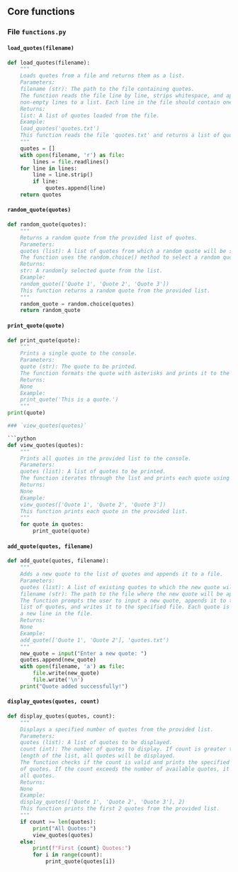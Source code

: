## Core functions

### File `functions.py`

#### `load_quotes(filename)`

```python
def load_quotes(filename):
    """
    Loads quotes from a file and returns them as a list.
    Parameters:
    filename (str): The path to the file containing quotes.
    The function reads the file line by line, strips whitespace, and appends
    non-empty lines to a list. Each line in the file should contain one quote.
    Returns:
    list: A list of quotes loaded from the file.
    Example:
    load_quotes('quotes.txt')
    This function reads the file 'quotes.txt' and returns a list of quotes.
    """
    quotes = []
    with open(filename, 'r') as file:
        lines = file.readlines()
    for line in lines:
        line = line.strip()
        if line:
            quotes.append(line)
    return quotes
```

#### `random_quote(quotes)`

```python
def random_quote(quotes):
    """
    Returns a random quote from the provided list of quotes.
    Parameters:
    quotes (list): A list of quotes from which a random quote will be selected.
    The function uses the random.choice() method to select a random quote.
    Returns:
    str: A randomly selected quote from the list.
    Example:
    random_quote(['Quote 1', 'Quote 2', 'Quote 3'])
    This function returns a random quote from the provided list.
    """  
    random_quote = random.choice(quotes)
    return random_quote
```

#### `print_quote(quote)`

```python
def print_quote(quote):
    """
    Prints a single quote to the console.
    Parameters:
    quote (str): The quote to be printed.
    The function formats the quote with asterisks and prints it to the console.
    Returns:
    None
    Example:
    print_quote('This is a quote.')
    """
print(quote)

### `view_quotes(quotes)`

```python
def view_quotes(quotes):
    """
    Prints all quotes in the provided list to the console.
    Parameters:
    quotes (list): A list of quotes to be printed.  
    The function iterates through the list and prints each quote using the
    Returns:
    None
    Example:
    view_quotes(['Quote 1', 'Quote 2', 'Quote 3'])
    This function prints each quote in the provided list.
    """
    for quote in quotes:
        print_quote(quote)
```

#### `add_quote(quotes, filename)`

```python
def add_quote(quotes, filename):
    """
    Adds a new quote to the list of quotes and appends it to a file.
    Parameters:
    quotes (list): A list of existing quotes to which the new quote will be added.
    filename (str): The path to the file where the new quote will be appended.
    The function prompts the user to input a new quote, appends it to the provided
    list of quotes, and writes it to the specified file. Each quote is written on
    a new line in the file.
    Returns:
    None
    Example:
    add_quote(['Quote 1', 'Quote 2'], 'quotes.txt')
    """
    new_quote = input("Enter a new quote: ")
    quotes.append(new_quote)
    with open(filename, 'a') as file:
        file.write(new_quote)
        file.write('\n')
    print("Quote added successfully!")
```

#### `display_quotes(quotes, count)`

```python
def display_quotes(quotes, count):
    """
    Displays a specified number of quotes from the provided list.
    Parameters:
    quotes (list): A list of quotes to be displayed.
    count (int): The number of quotes to display. If count is greater than the
    length of the list, all quotes will be displayed.
    The function checks if the count is valid and prints the specified number
    of quotes. If the count exceeds the number of available quotes, it prints
    all quotes.
    Returns:
    None
    Example:
    display_quotes(['Quote 1', 'Quote 2', 'Quote 3'], 2)
    This function prints the first 2 quotes from the provided list.
    """
    if count >= len(quotes):
        print("All Quotes:")
        view_quotes(quotes)
    else:
        print(f"First {count} Quotes:")
        for i in range(count):
            print_quote(quotes[i])
```
